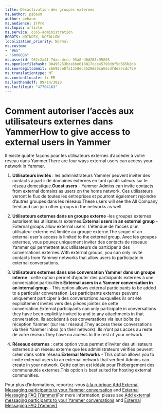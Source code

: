 ```yaml
---
title: Désactivation des groupes externes
ms.author: pebaum
author: pebaum
ms.audience: ITPro
ms.topic: article
ms.service: o365-administration
ROBOTS: NOINDEX, NOFOLLOW
localization_priority: Normal
ms.custom:
- "965"
- "6000006"
ms.assetid: 962c2a4f-7dac-4ccc-98a8-d0d283c95808
ms.openlocfilehash: 30495253bdabbe618817cce45790dbf5d565b2db
ms.sourcegitcommit: c6692ce0fa1358ec3529e59ca0ecdfdea4cdc759
ms.translationtype: MT
ms.contentlocale: fr-FR
ms.lasthandoff: 09/14/2020
ms.locfileid: "47704163"
---
```

# <a name="how-to-give-access-to-external-users-in-yammer"></a><span data-ttu-id="f3dee-102">Comment autoriser l’accès aux utilisateurs externes dans Yammer</span><span class="sxs-lookup"><span data-stu-id="f3dee-102">How to give access to external users in Yammer</span></span>

<span data-ttu-id="f3dee-103">Il existe quatre façons pour les utilisateurs externes d’accéder à votre réseau dans Yammer.</span><span class="sxs-lookup"><span data-stu-id="f3dee-103">There are four ways external users can access your network in Yammer.</span></span>
  
1. <span data-ttu-id="f3dee-104">**Utilisateurs invités** : les administrateurs Yammer peuvent inviter des contacts à partir de domaines externes en tant qu’utilisateurs sur le réseau domestique.</span><span class="sxs-lookup"><span data-stu-id="f3dee-104">**Guest users** - Yammer Admins can invite contacts from external domains as users on the home network.</span></span> <span data-ttu-id="f3dee-105">Ces utilisateurs verront le flux de toutes les entreprises et pourront également rejoindre d’autres groupes dans les réseaux.</span><span class="sxs-lookup"><span data-stu-id="f3dee-105">These users will see the All Company feed and can join other groups in the networks as well.</span></span>

2. <span data-ttu-id="f3dee-106">**Utilisateurs externes dans un groupe externe** -les groupes externes autorisent les utilisateurs externes.</span><span class="sxs-lookup"><span data-stu-id="f3dee-106">**External users in an external group** - External groups allow external users.</span></span> <span data-ttu-id="f3dee-107">L’étendue de l’accès d’un utilisateur externe est limitée au groupe externe.</span><span class="sxs-lookup"><span data-stu-id="f3dee-107">The scope of an external user's access is limited to the external group.</span></span> <span data-ttu-id="f3dee-108">Avec les groupes externes, vous pouvez uniquement inviter des contacts de réseaux Yammer qui permettent aux utilisateurs de participer à des conversations externes.</span><span class="sxs-lookup"><span data-stu-id="f3dee-108">With external groups, you can only invite contacts from Yammer networks that allow users to participate in external conversations.</span></span>

3. <span data-ttu-id="f3dee-109">**Utilisateurs externes dans une conversation Yammer dans un groupe interne** : cette option permet d’ajouter des participants externes à une conversation particulière.</span><span class="sxs-lookup"><span data-stu-id="f3dee-109">**External users in a Yammer conversation in an internal group** - This option allows external participants to be added to a particular conversation.</span></span> <span data-ttu-id="f3dee-110">Les participants externes peuvent uniquement participer à des conversations auxquelles ils ont été explicitement invités vers des pièces jointes de cette conversation.</span><span class="sxs-lookup"><span data-stu-id="f3dee-110">External participants can only participate in conversations they have been explicitly invited to and to any attachments in that conversation.</span></span> <span data-ttu-id="f3dee-111">Ils accèdent à ces conversations via leur boîte de réception Yammer (sur leur réseau).</span><span class="sxs-lookup"><span data-stu-id="f3dee-111">They access these conversations via their Yammer inbox (on their network).</span></span> <span data-ttu-id="f3dee-112">Ils n’ont pas accès au reste de votre réseau.</span><span class="sxs-lookup"><span data-stu-id="f3dee-112">They have no access to the rest of your network.</span></span>

4. <span data-ttu-id="f3dee-113">**Réseaux externes** : cette option vous permet d’inviter des utilisateurs externes à un réseau externe que les administrateurs vérifiés peuvent créer dans votre réseau.</span><span class="sxs-lookup"><span data-stu-id="f3dee-113">**External Networks** - This option allows you to invite external users to an external network that verified Admins can create in your network.</span></span> <span data-ttu-id="f3dee-114">Cette option est idéale pour l’hébergement des communautés externes.</span><span class="sxs-lookup"><span data-stu-id="f3dee-114">This option is best suited for hosting external communities.</span></span>

<span data-ttu-id="f3dee-115">Pour plus d’informations, reportez-vous [à la rubrique Add External Messaging participants to your Yammer conversation](https://docs.microsoft.com/yammer/work-with-external-users/add-external-participants) and [External Messaging FAQ (Yammer)](https://docs.microsoft.com/yammer/work-with-external-users/external-messaging-faq)</span><span class="sxs-lookup"><span data-stu-id="f3dee-115">For more information, please see [Add external messaging participants to your Yammer conversations](https://docs.microsoft.com/yammer/work-with-external-users/add-external-participants) and [External Messaging FAQ (Yammer)](https://docs.microsoft.com/yammer/work-with-external-users/external-messaging-faq)</span></span>
  